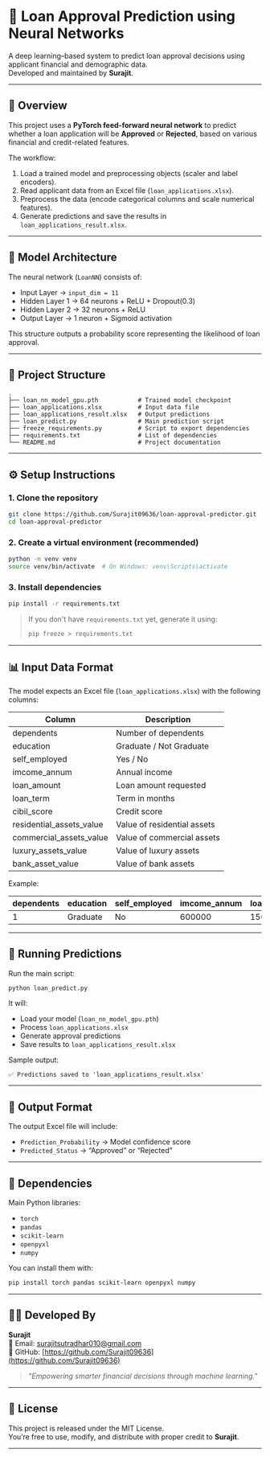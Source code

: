 # 🏦 Loan Approval Prediction using Neural Networks

A deep learning–based system to predict loan approval decisions using applicant financial and demographic data.  
Developed and maintained by **Surajit**.

---

## 🚀 Overview

This project uses a **PyTorch feed-forward neural network** to predict whether a loan application will be **Approved** or **Rejected**, based on various financial and credit-related features.

The workflow:
1. Load a trained model and preprocessing objects (scaler and label encoders).
2. Read applicant data from an Excel file (`loan_applications.xlsx`).
3. Preprocess the data (encode categorical columns and scale numerical features).
4. Generate predictions and save the results in `loan_applications_result.xlsx`.

---

## 🧠 Model Architecture

The neural network (`LoanNN`) consists of:
- Input Layer → `input_dim = 11`
- Hidden Layer 1 → 64 neurons + ReLU + Dropout(0.3)
- Hidden Layer 2 → 32 neurons + ReLU
- Output Layer → 1 neuron + Sigmoid activation

This structure outputs a probability score representing the likelihood of loan approval.

---

## 📁 Project Structure

```
.
├── loan_nn_model_gpu.pth           # Trained model checkpoint
├── loan_applications.xlsx          # Input data file
├── loan_applications_result.xlsx   # Output predictions
├── loan_predict.py                 # Main prediction script
├── freeze_requirements.py          # Script to export dependencies
├── requirements.txt                # List of dependencies
└── README.md                       # Project documentation
```

---

## ⚙️ Setup Instructions

### 1. Clone the repository
```bash
git clone https://github.com/Surajit09636/loan-approval-predictor.git
cd loan-approval-predictor
```

### 2. Create a virtual environment (recommended)
```bash
python -m venv venv
source venv/bin/activate  # On Windows: venv\Scripts\activate
```

### 3. Install dependencies
```bash
pip install -r requirements.txt
```

> If you don't have `requirements.txt` yet, generate it using:
> ```bash
> pip freeze > requirements.txt
> ```

---

## 📊 Input Data Format

The model expects an Excel file (`loan_applications.xlsx`) with the following columns:

| Column | Description |
|---------|--------------|
| dependents | Number of dependents |
| education | Graduate / Not Graduate |
| self_employed | Yes / No |
| imcome_annum | Annual income |
| loan_amount | Loan amount requested |
| loan_term | Term in months |
| cibil_score | Credit score |
| residential_assets_value | Value of residential assets |
| commercial_assets_value | Value of commercial assets |
| luxury_assets_value | Value of luxury assets |
| bank_asset_value | Value of bank assets |

Example:

| dependents | education | self_employed | imcome_annum | loan_amount | loan_term | cibil_score | residential_assets_value | commercial_assets_value | luxury_assets_value | bank_asset_value |
|-------------|------------|----------------|---------------|--------------|-------------|--------------|----------------------------|---------------------------|----------------------|------------------|
| 1 | Graduate | No | 600000 | 150000 | 24 | 720 | 250000 | 50000 | 20000 | 70000 |

---

## 🧩 Running Predictions

Run the main script:
```bash
python loan_predict.py
```

It will:
- Load your model (`loan_nn_model_gpu.pth`)
- Process `loan_applications.xlsx`
- Generate approval predictions
- Save results to `loan_applications_result.xlsx`

Sample output:
```
✅ Predictions saved to 'loan_applications_result.xlsx'
```

---

## 🧾 Output Format

The output Excel file will include:
- `Prediction_Probability` → Model confidence score
- `Predicted_Status` → “Approved” or “Rejected”

---

## 🧰 Dependencies

Main Python libraries:
- `torch`
- `pandas`
- `scikit-learn`
- `openpyxl`
- `numpy`

You can install them with:
```bash
pip install torch pandas scikit-learn openpyxl numpy
```

---

## 👨‍💻 Developed By

**Surajit**  
📧 Email: [surajitsutradhar010@gmail.com](mailto:surajitsutradhar010@gmail.com)  
💼 GitHub: [https://github.com/Surajit09636](https://github.com/Surajit09636)

> *"Empowering smarter financial decisions through machine learning."*

---

## 📝 License

This project is released under the MIT License.  
You’re free to use, modify, and distribute with proper credit to **Surajit**.

---

